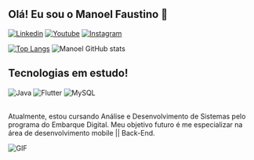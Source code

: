 ## Olá! Eu sou o Manoel Faustino 👋

[![Linkedin](https://img.shields.io/badge/LinkedIn-0077B5?style=for-the-badge&logo=linkedin&logoColor=white)](https://www.linkedin.com/in/manoelfaustino/)
[![Youtube](https://img.shields.io/badge/YouTube-FF0000?style=for-the-badge&logo=youtube&logoColor=white)](https://www.youtube.com/channel/UCDOQ-9FDtDz9kgYE56cF2gw)
[![Instagram](https://img.shields.io/badge/Instagram-E4405F?style=for-the-badge&logo=instagram&logoColor=white)](https://www.instagram.com/manoel_dev/)

[![Top Langs](https://github-readme-stats.vercel.app/api/top-langs/?username=manoeldeveloper&layout=donut-vertical)](https://github.com/anuraghazra/github-readme-stats)
![Manoel GitHub stats](https://github-readme-stats.vercel.app/api?username=manoeldeveloper&show_icons=true&theme=tokyonight&count_private=true)

## Tecnologias em estudo!

<div style="display: inline_block">
  <img align="center" alt="Java" src="https://img.shields.io/badge/Java-ED8B00?style=for-the-badge&logo=openjdk&logoColor=white" />
  <img align="center" alt="Flutter" src="https://img.shields.io/badge/Flutter-02569B?style=for-the-badge&logo=flutter&logoColor=white" />
  <img align="center" alt="MySQL" src="https://img.shields.io/badge/MySQL-00000F?style=for-the-badge&logo=mysql&logoColor=white" />
</div><br/>

Atualmente, estou cursando Análise e Desenvolvimento de Sistemas pelo programa do Embarque Digital. Meu objetivo futuro é me especializar na área de desenvolvimento mobile || Back-End.

![GIF](https://www.google.com.br/url?sa=i&url=https%3A%2F%2Fgoadmedia.com.br%2Fcriatividade%2Fgif-um-tributo-cultura-mash-up%2F&psig=AOvVaw1w2J-9rrtcYzynWbNWRiwa&ust=1692635357452000&source=images&cd=vfe&opi=89978449&ved=0CBAQjRxqFwoTCMimv5zU64ADFQAAAAAdAAAAABAE)
